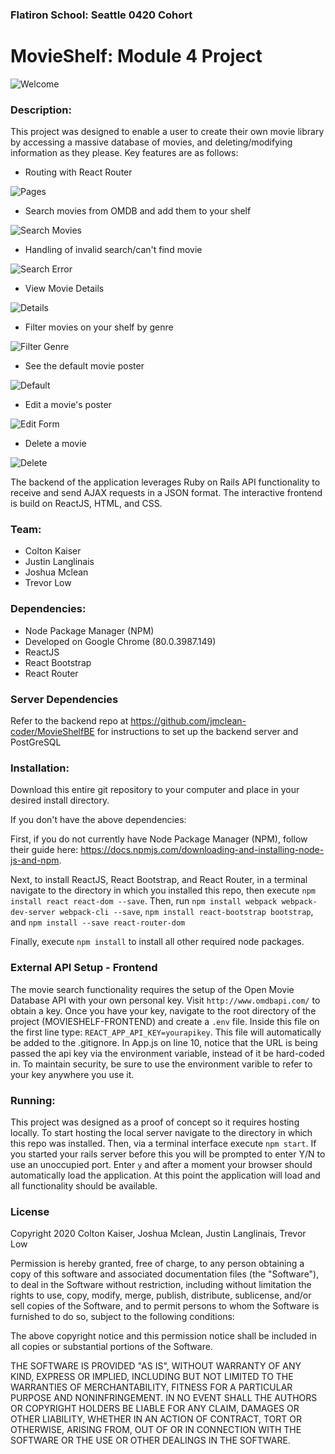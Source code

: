 ### Flatiron School: Seattle 0420 Cohort
# MovieShelf: Module 4 Project

![Welcome](README_assets/home_page_mvs.gif)

### Description: 
This project was designed to enable a user to create their own movie library by accessing a massive database of movies, and deleting/modifying information as they please. Key features are as follows:

* Routing with React Router

![Pages](README_assets/pages_mvs.gif)

* Search movies from OMDB and add them to your shelf

![Search Movies](README_assets/add_mvs.gif)

* Handling of invalid search/can't find movie

![Search Error](README_assets/error_mvs.gif)

* View Movie Details

![Details](README_assets/details_mvs.gif)

* Filter movies on your shelf by genre

![Filter Genre](README_assets/filter_mvs.gif)

* See the default movie poster

![Default](README_assets/default_mvs.gif)

* Edit a movie's poster

![Edit Form](README_assets/edit_mvs.gif)

* Delete a movie

![Delete](README_assets/delete_mvs.gif)


The backend of the application leverages Ruby on Rails API functionality to receive and send AJAX requests in a JSON format. The interactive frontend is build on ReactJS, HTML, and CSS.

### Team:
* Colton Kaiser
* Justin Langlinais
* Joshua Mclean
* Trevor Low

### Dependencies:
* Node Package Manager (NPM)
* Developed on Google Chrome (80.0.3987.149)
* ReactJS
* React Bootstrap
* React Router

### Server Dependencies
Refer to the backend repo at https://github.com/jmclean-coder/MovieShelfBE for instructions to set up the backend server and PostGreSQL

### Installation:

Download this entire git repository to your computer and place in your desired install directory. 

If you don't have the above dependencies:

First, if you do not currently have Node Package Manager (NPM), follow their guide here: https://docs.npmjs.com/downloading-and-installing-node-js-and-npm.

Next, to install ReactJS, React Bootstrap, and React Router, in a terminal navigate to the directory in which you installed this repo, then execute `npm install react react-dom --save`. Then, run `npm install webpack webpack-dev-server webpack-cli --save`, `npm install react-bootstrap bootstrap`, and `npm install --save react-router-dom`

Finally, execute ```npm install``` to install all other required node packages.

### External API Setup - Frontend
The movie search functionality requires the setup of the Open Movie Database API with your own personal key. Visit ```http://www.omdbapi.com/``` to obtain a key.
Once you have your key, navigate to the root directory of the project (MOVIESHELF-FRONTEND) and create a ```.env``` file. Inside this file on the first line type: ```REACT_APP_API_KEY=yourapikey```. This file will automatically be added to the .gitignore.
In App.js on line 10, notice that the URL is being passed the api key via the environment variable, instead of it be hard-coded in. To maintain security, be sure to use the environment varible to refer to your key anywhere you use it.


### Running:
This project was designed as a proof of concept so it requires hosting locally. To start hosting the local server navigate to the directory in which this repo was installed. Then, via a terminal interface execute ```npm start```. If you started your rails server before this you will be prompted to enter Y/N to use an unoccupied port. Enter `y` and after a moment your browser should automatically load the application. At this point the application will load and all functionality should be available.

### License
Copyright 2020 Colton Kaiser, Joshua Mclean, Justin Langlinais, Trevor Low

Permission is hereby granted, free of charge, to any person obtaining a copy of this software and associated documentation files (the "Software"), to deal in the Software without restriction, including without limitation the rights to use, copy, modify, merge, publish, distribute, sublicense, and/or sell copies of the Software, and to permit persons to whom the Software is furnished to do so, subject to the following conditions:

The above copyright notice and this permission notice shall be included in all copies or substantial portions of the Software.

THE SOFTWARE IS PROVIDED "AS IS", WITHOUT WARRANTY OF ANY KIND, EXPRESS OR IMPLIED, INCLUDING BUT NOT LIMITED TO THE WARRANTIES OF MERCHANTABILITY, FITNESS FOR A PARTICULAR PURPOSE AND NONINFRINGEMENT. IN NO EVENT SHALL THE AUTHORS OR COPYRIGHT HOLDERS BE LIABLE FOR ANY CLAIM, DAMAGES OR OTHER LIABILITY, WHETHER IN AN ACTION OF CONTRACT, TORT OR OTHERWISE, ARISING FROM, OUT OF OR IN CONNECTION WITH THE SOFTWARE OR THE USE OR OTHER DEALINGS IN THE SOFTWARE.
